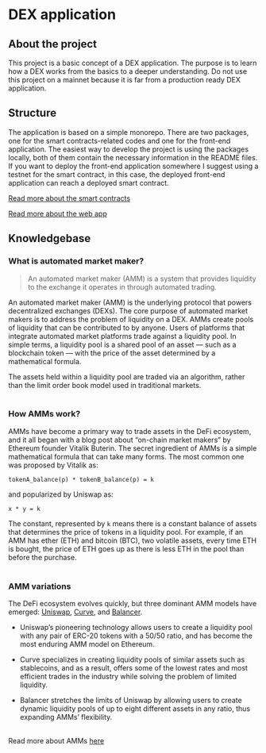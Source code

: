 # DEX application

## About the project

This project is a basic concept of a DEX application. The purpose is to learn how a DEX works from the basics to a deeper understanding. Do not use this project on a mainnet because it is far from a production ready DEX application.

## Structure

The application is based on a simple monorepo. There are two packages, one for the smart contracts-related codes and one for the front-end application. The easiest way to develop the project is using the packages locally, both of them contain the necessary information in the README files. If you want to deploy the front-end application somewhere I suggest using a testnet for the smart contract, in this case, the deployed front-end application can reach a deployed smart contract.

[Read more about the smart contracts](./packages/avalanche/README.md)

[Read more about the web app](./packages/dex-demo-app/README.md)

## Knowledgebase

### What is automated market maker?

> An automated market maker (AMM) is a system that provides liquidity to the exchange it operates in through automated trading.

An automated market maker (AMM) is the underlying protocol that powers decentralized exchanges (DEXs). The core purpose of automated market makers is to address the problem of liquidity on a DEX. AMMs create pools of liquidity that can be contributed to by anyone. Users of platforms that integrate automated market platforms trade against a liquidity pool. In simple terms, a liquidity pool is a shared pool of an asset — such as a blockchain token — with the price of the asset determined by a mathematical formula.

The assets held within a liquidity pool are traded via an algorithm, rather than the limit order book model used in traditional markets.
</br></br>

### How AMMs work?

AMMs have become a primary way to trade assets in the DeFi ecosystem, and it all began with a blog post about “on-chain market makers” by Ethereum founder Vitalik Buterin. The secret ingredient of AMMs is a simple mathematical formula that can take many forms. The most common one was proposed by Vitalik as:

`tokenA_balance(p) * tokenB_balance(p) = k`

and popularized by Uniswap as:

`x * y = k`

The constant, represented by `k` means there is a constant balance of assets that determines the price of tokens in a liquidity pool. For example, if an AMM has ether (ETH) and bitcoin (BTC), two volatile assets, every time ETH is bought, the price of ETH goes up as there is less ETH in the pool than before the purchase.
</br></br>

### AMM variations

The DeFi ecosystem evolves quickly, but three dominant AMM models have emerged: [Uniswap](https://uniswap.org/), [Curve](https://curve.fi/), and [Balancer](https://balancer.fi/).

- Uniswap’s pioneering technology allows users to create a liquidity pool with any pair of ERC-20 tokens with a 50/50 ratio, and has become the most enduring AMM model on Ethereum.

- Curve specializes in creating liquidity pools of similar assets such as stablecoins, and as a result, offers some of the lowest rates and most efficient trades in the industry while solving the problem of limited liquidity.

- Balancer stretches the limits of Uniswap by allowing users to create dynamic liquidity pools of up to eight different assets in any ratio, thus expanding AMMs’ flexibility.
  </br></br>

Read more about AMMs [here](https://www.gemini.com/cryptopedia/amm-what-are-automated-market-makers)
